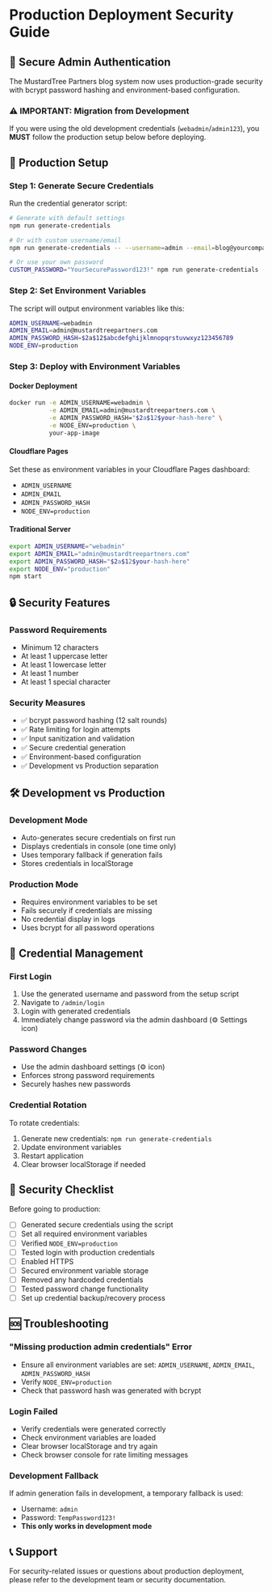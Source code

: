 # Production Deployment Security Guide

## 🔐 Secure Admin Authentication

The MustardTree Partners blog system now uses production-grade security with bcrypt password hashing and environment-based configuration.

### ⚠️ IMPORTANT: Migration from Development

If you were using the old development credentials (`webadmin`/`admin123`), you **MUST** follow the production setup below before deploying.

## 🚀 Production Setup

### Step 1: Generate Secure Credentials

Run the credential generator script:

```bash
# Generate with default settings
npm run generate-credentials

# Or with custom username/email
npm run generate-credentials -- --username=admin --email=blog@yourcompany.com

# Or use your own password
CUSTOM_PASSWORD="YourSecurePassword123!" npm run generate-credentials -- --custom-password
```

### Step 2: Set Environment Variables

The script will output environment variables like this:

```bash
ADMIN_USERNAME=webadmin
ADMIN_EMAIL=admin@mustardtreepartners.com
ADMIN_PASSWORD_HASH=$2a$12$abcdefghijklmnopqrstuvwxyz123456789
NODE_ENV=production
```

### Step 3: Deploy with Environment Variables

#### Docker Deployment
```bash
docker run -e ADMIN_USERNAME=webadmin \
           -e ADMIN_EMAIL=admin@mustardtreepartners.com \
           -e ADMIN_PASSWORD_HASH="$2a$12$your-hash-here" \
           -e NODE_ENV=production \
           your-app-image
```

#### Cloudflare Pages
Set these as environment variables in your Cloudflare Pages dashboard:
- `ADMIN_USERNAME`
- `ADMIN_EMAIL`  
- `ADMIN_PASSWORD_HASH`
- `NODE_ENV=production`

#### Traditional Server
```bash
export ADMIN_USERNAME="webadmin"
export ADMIN_EMAIL="admin@mustardtreepartners.com"
export ADMIN_PASSWORD_HASH="$2a$12$your-hash-here"
export NODE_ENV="production"
npm start
```

## 🔒 Security Features

### Password Requirements
- Minimum 12 characters
- At least 1 uppercase letter
- At least 1 lowercase letter
- At least 1 number
- At least 1 special character

### Security Measures
- ✅ bcrypt password hashing (12 salt rounds)
- ✅ Rate limiting for login attempts
- ✅ Input sanitization and validation
- ✅ Secure credential generation
- ✅ Environment-based configuration
- ✅ Development vs Production separation

## 🛠️ Development vs Production

### Development Mode
- Auto-generates secure credentials on first run
- Displays credentials in console (one time only)
- Uses temporary fallback if generation fails
- Stores credentials in localStorage

### Production Mode
- Requires environment variables to be set
- Fails securely if credentials are missing
- No credential display in logs
- Uses bcrypt for all password operations

## 🔄 Credential Management

### First Login
1. Use the generated username and password from the setup script
2. Navigate to `/admin/login`
3. Login with generated credentials
4. Immediately change password via the admin dashboard (⚙️ Settings icon)

### Password Changes
- Use the admin dashboard settings (⚙️ icon)
- Enforces strong password requirements
- Securely hashes new passwords

### Credential Rotation
To rotate credentials:
1. Generate new credentials: `npm run generate-credentials`
2. Update environment variables
3. Restart application
4. Clear browser localStorage if needed

## 🚨 Security Checklist

Before going to production:

- [ ] Generated secure credentials using the script
- [ ] Set all required environment variables
- [ ] Verified `NODE_ENV=production`
- [ ] Tested login with production credentials
- [ ] Enabled HTTPS
- [ ] Secured environment variable storage
- [ ] Removed any hardcoded credentials
- [ ] Tested password change functionality
- [ ] Set up credential backup/recovery process

## 🆘 Troubleshooting

### "Missing production admin credentials" Error
- Ensure all environment variables are set: `ADMIN_USERNAME`, `ADMIN_EMAIL`, `ADMIN_PASSWORD_HASH`
- Verify `NODE_ENV=production`
- Check that password hash was generated with bcrypt

### Login Failed
- Verify credentials were generated correctly
- Check environment variables are loaded
- Clear browser localStorage and try again
- Check browser console for rate limiting messages

### Development Fallback
If admin generation fails in development, a temporary fallback is used:
- Username: `admin`
- Password: `TempPassword123!`
- **This only works in development mode**

## 📞 Support

For security-related issues or questions about production deployment, please refer to the development team or security documentation.